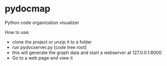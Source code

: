 # pydocmap
Python code organization visualizer

How to use:
* clone the project or unzip it to a folder
* run pydocserver.py [code tree root]
* this will generate the graph data and start a webserver at 127.0.0.1:8000
* Go to a web page and view it
